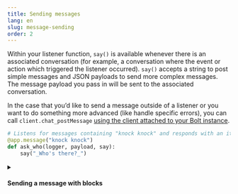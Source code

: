 ```yaml
---
title: Sending messages
lang: en
slug: message-sending
order: 2
---
```


<div class="section-content">

Within your listener function, `say()` is available whenever there is an associated conversation (for example, a conversation where the event or action which triggered the listener occurred). `say()` accepts a string to post simple messages and JSON payloads to send more complex messages. The message payload you pass in will be sent to the associated conversation.

In the case that you’d like to send a message outside of a listener or you want to do something more advanced (like handle specific errors), you can call `client.chat_postMessage` [using the client attached to your Bolt instance](#web-api).

</div>

```python
# Listens for messages containing "knock knock" and responds with an italicized "who's there?"
@app.message("knock knock")
def ask_who(logger, payload, say):
    say("_Who's there?_")
```

<details class="secondary-wrapper">
<summary markdown="0">
<h4 class="secondary-header">Sending a message with blocks</h4>
</summary>

<div class="secondary-content" markdown="0">
`say()` accepts more complex message payloads to make it easy to add functionality and structure to your messages.

To explore adding rich message layouts to your app, read through [the guide on our API site](https://api.slack.com/messaging/composing/layouts) and look through templates of common app flows [in the Block Kit Builder](https://api.slack.com/tools/block-kit-builder?template=1).

</div>

```python
# Sends a section block with datepicker when someone reacts with a 📅 emoji
@app.event("reaction_added")
def show_datepicker(logger, payload, say):
  reaction = payload["event"]["reaction"]
  if reaction == "calendar":
      blocks = [{
          "type": "section",
          "text": {
              "type": "mrkdwn",
              "text": "Pick a date for me to remind you"
          },
          "accessory": {
              "type": "datepicker",
              "action_id": "datepicker_remind",
              "initial_date": "2020-05-04",
              "placeholder": {
                  "type": "plain_text",
                  "text": "Select a date"
              }
          }
      }]

      channel_id = payload["event"]["item"]["channel"]
      say(blocks=blocks, channel=channel_id)
```

</details>
